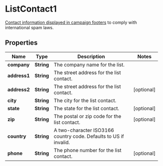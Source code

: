 

# ListContact1

[Contact information displayed in campaign footers](https://mailchimp.com/help/about-campaign-footers/) to comply with international spam laws.

## Properties

| Name | Type | Description | Notes |
|------------ | ------------- | ------------- | -------------|
|**company** | **String** | The company name for the list. |  |
|**address1** | **String** | The street address for the list contact. |  |
|**address2** | **String** | The street address for the list contact. |  [optional] |
|**city** | **String** | The city for the list contact. |  |
|**state** | **String** | The state for the list contact. |  [optional] |
|**zip** | **String** | The postal or zip code for the list contact. |  [optional] |
|**country** | **String** | A two-character ISO3166 country code. Defaults to US if invalid. |  |
|**phone** | **String** | The phone number for the list contact. |  [optional] |



